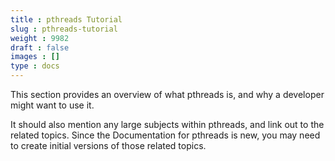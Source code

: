 ```yaml
---
title : pthreads Tutorial
slug : pthreads-tutorial
weight : 9982
draft : false
images : []
type : docs
---
```


This section provides an overview of what pthreads is, and why a developer might want to use it.

It should also mention any large subjects within pthreads, and link out to the related topics.  Since the Documentation for pthreads is new, you may need to create initial versions of those related topics.

